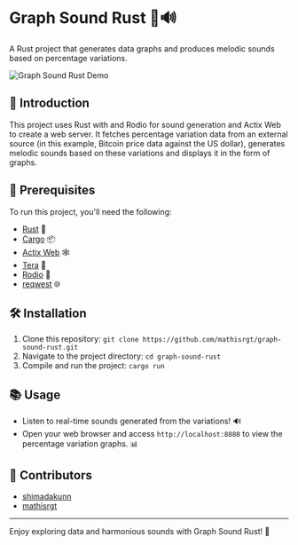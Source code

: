 # Graph Sound Rust 🚀🔊

A Rust project that generates data graphs and produces melodic sounds based on percentage variations.

![Graph Sound Rust Demo](demo.gif)

## 📖 Introduction

This project uses Rust with and Rodio for sound generation and Actix Web to create a web server. It fetches percentage variation data from an external source (in this example, Bitcoin price data against the US dollar), generates melodic sounds based on these variations and displays it in the form of graphs.

## 🚀 Prerequisites

To run this project, you'll need the following:

- [Rust](https://www.rust-lang.org/) 🦀
- [Cargo](https://crates.io/) 📦
- [Actix Web](https://actix.rs/) 🕸️
- [Tera](https://tera.netlify.app/) 🧙
- [Rodio](https://crates.io/crates/rodio) 🎵
- [reqwest](https://crates.io/crates/reqwest) 🌐

## 🛠️ Installation

1. Clone this repository: `git clone https://github.com/mathisrgt/graph-sound-rust.git`
2. Navigate to the project directory: `cd graph-sound-rust`
3. Compile and run the project: `cargo run`

## 📚 Usage

- Listen to real-time sounds generated from the variations! 🔊
- Open your web browser and access `http://localhost:8080` to view the percentage variation graphs. 📊

## 🤝 Contributors

- [shimadakunn](https://github.com/Shimadakunn)
- [mathisrgt](https://github.com/mathisrgt)

---

Enjoy exploring data and harmonious sounds with Graph Sound Rust! 🎉
